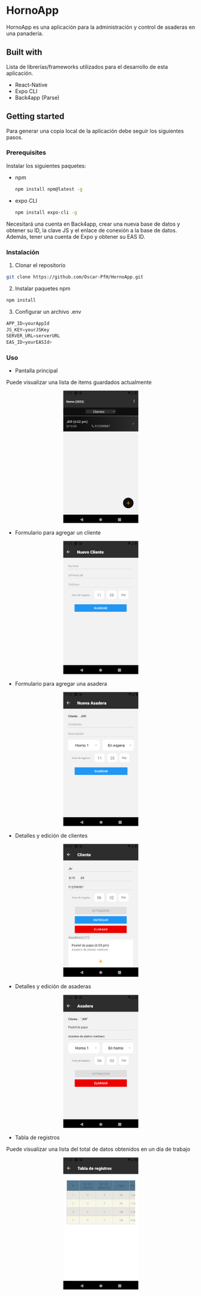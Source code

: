# HornoApp

HornoApp es una aplicación para la administración y control de asaderas en una panadería.

## Built with

Lista de librerías/frameworks utilizados para el desarrollo de esta aplicación.

* React-Native
* Expo CLI
* Back4app (Parse)

## Getting started

Para generar una copia local de la aplicación debe seguir los siguientes pasos.

### Prerequisites

Instalar los siguientes paquetes:
* npm
  ```sh
  npm install npm@latest -g
  ```
* expo CLI
  ```sh
  npm install expo-cli -g
  ```

Necesitará una cuenta en Back4app, crear una nueva base de datos y obtener su ID, la clave JS y el enlace de conexión a la base de datos. Además, tener una cuenta
de Expo y obtener su EAS ID.

### Instalación

1. Clonar el repositorio
  ```sh
  git clone https://github.com/Oscar-PfH/HornoApp.git
  ```
2. Instalar paquetes npm
  ```sh
  npm install
  ```
3. Configurar un archivo .env
  ```js
  APP_ID=yourAppId
  JS_KEY=yourJSKey
  SERVER_URL=serverURL
  EAS_ID=yourEASId>
  ```

### Uso
- Pantalla principal

Puede visualizar una lista de items guardados actualmente
<p align="center">
  <img src="https://github.com/Oscar-PfH/HornoApp/blob/ovenb4a/images/main1.PNG" alt="pantalla principal" style="width:200px;"/>
</p>

- Formulario para agregar un cliente

<p align="center">
  <img src="https://github.com/Oscar-PfH/HornoApp/blob/ovenb4a/images/new.PNG" alt="pantalla principal" style="width:200px;"/>
</p>

- Formulario para agregar una asadera

<p align="center">
  <img src="https://github.com/Oscar-PfH/HornoApp/blob/ovenb4a/images/new2.PNG" alt="pantalla principal" style="width:200px;"/>
</p>

- Detalles y edición de clientes

<p align="center">
  <img src="https://github.com/Oscar-PfH/HornoApp/blob/ovenb4a/images/edit1.PNG" alt="pantalla principal" style="width:200px;"/>
</p>

- Detalles y edición de asaderas

<p align="center">
  <img src="https://github.com/Oscar-PfH/HornoApp/blob/ovenb4a/images/edit2.PNG" alt="pantalla principal" style="width:200px;"/>
</p>

- Tabla de registros

Puede visualizar una lista del total de datos obtenidos en un día de trabajo

<p align="center">
  <img src="https://github.com/Oscar-PfH/HornoApp/blob/ovenb4a/images/table.PNG" alt="pantalla principal" style="width:200px;"/>
</p>

